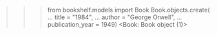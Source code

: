 >>> from bookshelf.models import Book
>>> Book.objects.create(
... title = "1984",
... author = "George Orwell",
... publication_year = 1949) 
<Book: Book object (1)>
<!-- this is the creaye  -->